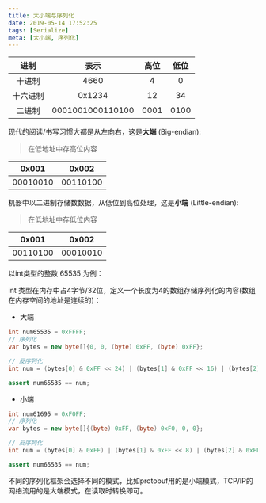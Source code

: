 ```yaml
---
title: 大小端与序列化
date: 2019-05-14 17:52:25
tags: [Serialize]
meta: [大小端, 序列化]
---
```


|进制  |表示   |高位|低位|
|:---:|:----:|:------:|:------:|
|十进制| 4660 | 4 | 0 |
|十六进制| 0x1234 | 12 | 34 |
|二进制| 0001001000110100 | 0001 | 0100 |

现代的阅读/书写习惯大都是从左向右，这是**大端** (Big-endian):
> 在低地址中存高位内容

|0x001|0x002|
|:--:|:--:|
|00010010|00110100|

机器中以二进制存储数数据，从低位到高位处理，这是**小端** (Little-endian):
> 在低地址中存低位内容

|0x001|0x002|
|:--:|:--:|
|00110100|00010010|

<!-- more -->

以int类型的整数 65535 为例：

int 类型在内存中占4字节/32位，定义一个长度为4的数组存储序列化的内容(数组在内存空间的地址是连续的)：

* 大端

```java
int num65535 = 0xFFFF;
// 序列化
var bytes = new byte[]{0, 0, (byte) 0xFF, (byte) 0xFF};

// 反序列化
int num = (bytes[0] & 0xFF << 24) | (bytes[1] & 0xFF << 16) | (bytes[2] & 0xFF << 8) | (bytes[3] & 0xFF)

assert num65535 == num;
```

* 小端

```java
int num61695 = 0xF0FF;
// 序列化
var bytes = new byte[]{(byte) 0xFF, (byte) 0xF0, 0, 0};

// 反序列化
int num = (bytes[0] & 0xFF) | (bytes[1] & 0xFF << 8) | (bytes[2] & 0xFF << 16) | (bytes[3] & 0xFF << 24);

assert num65535 == num;
```

不同的序列化框架会选择不同的模式，比如protobuf用的是小端模式，TCP/IP的网络流用的是大端模式，在读取时转换即可。
